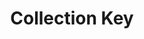 ---
title: Collection Key
description: We publish open data
permalink: /collection/_key_
layout: collection-key
lang-ref: collection-key
lang: en
---